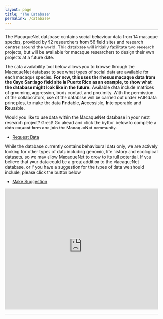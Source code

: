 ```yaml
---
layout: page
title: "The Database"
permalink: /database/
---
```

***

The MacaqueNet database contains social behaviour data from 14 macaque species, provided by 92 researchers from 56 field sites and research centres around the world. This database will initially facilitate two research projects, but will be available for macaque researchers to design their own projects at a future date. 

The data availability tool below allows you to browse through the MacaqueNet database to see what types of social data are available for each macaque species. **For now, this uses the rhesus macaque data from the Cayo Santiago field site in Puerto Rico as an example, to show what the database might look like in the future.** Available data include matrices of grooming, aggression, body contact and proximity. 
With the permission of the collaborators, use of the database will be carried out under FAIR data principles, to make the data **F**indable, **A**ccessible, **I**nteroperable and **R**eusable. 

Would you like to use data within the MacaqueNet database in your next research project? Great! Go ahead and click the bytton below to complete a data request form and join the MacaqueNet community.
<ul class="actions">
        <li><a href="https://docs.google.com/forms/d/18y0byR0dy0-XRZ1PvZDl0WVLxSlv3F5ZzXLNlCEhcWs/edit" class="button big">Request Data</a></li> 
      </ul>

While the database currently contains behavioural data only, we are actively looking for other types of data including genomic, life history and ecological datasets, so we may allow MacaqueNet to grow to its full potential. If you believe that your data could be a great addition to the MacaqueNet database, or if you have a suggestion for the types of data we should include, please click the button below.
<ul class="actions">
        <li><a href="https://docs.google.com/forms/d/1XQERnc5JyaCUvc0Y-kQU5aHHPE3yEjtKjV-YdDHXMG4/edit" class="button big">Make Suggestion</a></li> 
      </ul>

<iframe height="400" width="100%" frameborder="no" src="https://delphinedemoor.shinyapps.io/Shiny_app_Cayo_only/"> </iframe>

***


